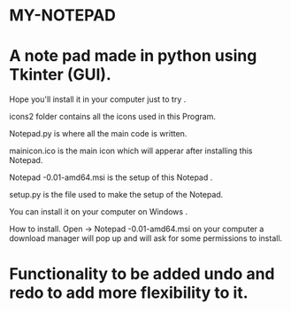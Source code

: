 # MY-NOTEPAD
# A note pad made in python using Tkinter (GUI).


Hope you'll install it in your computer just to try .


icons2 folder contains all the icons used in this Program.


Notepad.py is where all the main code is written.


mainicon.ico is the main icon which will apperar after installing this Notepad.


Notepad -0.01-amd64.msi is the setup of this Notepad .


setup.py is the file used to make the setup of the Notepad.


You can install it on your computer on Windows .



How to install. 
Open -> Notepad -0.01-amd64.msi on your computer a download manager will pop up and  will ask for some permissions to install. 



# Functionality to be added undo and redo to add more flexibility to it. 

